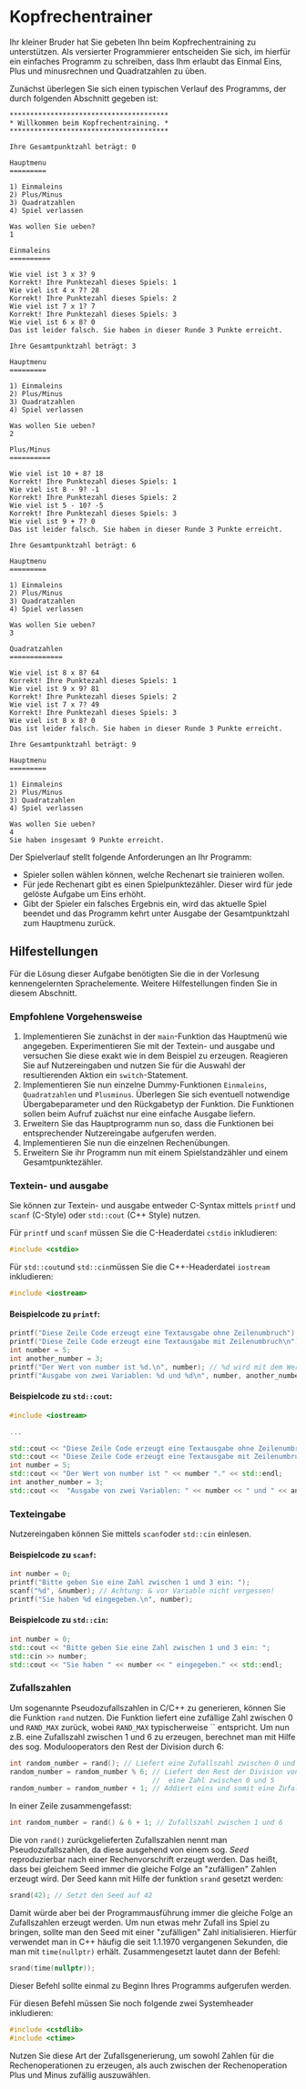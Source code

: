 # Kopfrechentrainer

Ihr kleiner Bruder hat Sie gebeten Ihn beim Kopfrechentraining zu unterstützen. 
Als versierter Programmierer entscheiden Sie sich, im hierfür ein einfaches Programm zu schreiben, dass Ihm erlaubt das Einmal Eins, Plus und minusrechnen und Quadratzahlen zu üben. 

Zunächst überlegen Sie sich einen typischen Verlauf des Programms, der durch folgenden Abschnitt gegeben ist:

```text
***************************************
* Willkommen beim Kopfrechentraining. *
***************************************

Ihre Gesamtpunktzahl beträgt: 0

Hauptmenu    
=========

1) Einmaleins
2) Plus/Minus
3) Quadratzahlen
4) Spiel verlassen

Was wollen Sie ueben?
1

Einmaleins
==========

Wie viel ist 3 x 3? 9
Korrekt! Ihre Punktezahl dieses Spiels: 1
Wie viel ist 4 x 7? 28
Korrekt! Ihre Punktezahl dieses Spiels: 2
Wie viel ist 7 x 1? 7
Korrekt! Ihre Punktezahl dieses Spiels: 3
Wie viel ist 6 x 8? 0
Das ist leider falsch. Sie haben in dieser Runde 3 Punkte erreicht.

Ihre Gesamtpunktzahl beträgt: 3

Hauptmenu    
=========

1) Einmaleins
2) Plus/Minus
3) Quadratzahlen
4) Spiel verlassen

Was wollen Sie ueben?
2

Plus/Minus
==========

Wie viel ist 10 + 8? 18
Korrekt! Ihre Punktezahl dieses Spiels: 1
Wie viel ist 8 - 9? -1
Korrekt! Ihre Punktezahl dieses Spiels: 2
Wie viel ist 5 - 10? -5
Korrekt! Ihre Punktezahl dieses Spiels: 3
Wie viel ist 9 + 7? 0
Das ist leider falsch. Sie haben in dieser Runde 3 Punkte erreicht.

Ihre Gesamtpunktzahl beträgt: 6

Hauptmenu    
=========

1) Einmaleins
2) Plus/Minus
3) Quadratzahlen
4) Spiel verlassen

Was wollen Sie ueben?
3

Quadratzahlen
=============

Wie viel ist 8 x 8? 64
Korrekt! Ihre Punktezahl dieses Spiels: 1
Wie viel ist 9 x 9? 81
Korrekt! Ihre Punktezahl dieses Spiels: 2
Wie viel ist 7 x 7? 49
Korrekt! Ihre Punktezahl dieses Spiels: 3
Wie viel ist 8 x 8? 0
Das ist leider falsch. Sie haben in dieser Runde 3 Punkte erreicht.

Ihre Gesamtpunktzahl beträgt: 9

Hauptmenu    
=========

1) Einmaleins
2) Plus/Minus
3) Quadratzahlen
4) Spiel verlassen

Was wollen Sie ueben?
4
Sie haben insgesamt 9 Punkte erreicht.
```

Der Spielverlauf stellt folgende Anforderungen an Ihr Programm:

* Spieler sollen wählen können, welche Rechenart sie trainieren wollen.
* Für jede Rechenart gibt es einen Spielpunktezähler. 
  Dieser wird für jede gelöste Aufgabe um Eins erhöht. 
* Gibt der Spieler ein falsches Ergebnis ein, wird das aktuelle Spiel beendet und das Programm kehrt unter Ausgabe der Gesamtpunktzahl zum Hauptmenu zurück.



## Hilfestellungen

Für die Lösung dieser Aufgabe benötigten Sie die in der Vorlesung kennengelernten Sprachelemente.
Weitere Hilfestellungen finden Sie in diesem Abschnitt.

### Empfohlene Vorgehensweise

1) Implementieren Sie zunächst in der `main`-Funktion das Hauptmenü wie angegeben. 
   Experimentieren Sie mit der Textein- und ausgabe und versuchen Sie diese exakt wie in dem Beispiel zu erzeugen.
   Reagieren Sie auf Nutzereingaben und nutzen Sie für die Auswahl der resultierenden Aktion ein `switch`-Statement.
2) Implementieren Sie nun einzelne Dummy-Funktionen `Einmaleins`, `Quadratzahlen` und `Plusminus`.
   Überlegen Sie sich eventuell notwendige Übergabeparameter und den Rückgabetyp der Funktion.
   Die Funktionen sollen beim Aufruf zuächst nur eine einfache Ausgabe liefern.
3) Erweitern Sie das Hauptprogramm nun so, dass die Funktionen bei entsprechender Nutzereingabe aufgerufen werden.
4) Implementieren Sie nun die einzelnen Rechenübungen.
5) Erweitern Sie ihr Programm nun mit einem Spielstandzähler und einem Gesamtpunktezähler.

### Textein- und ausgabe

Sie können zur Textein- und ausgabe entweder C-Syntax mittels `printf` und `scanf` (C-Style) oder `std::cout` (C++ Style) nutzen.

Für `printf` und `scanf` müssen Sie die C-Headerdatei `cstdio` inkludieren:

```C
#include <cstdio>
```

Für `std::cout`und `std::cin`müssen Sie die C++-Headerdatei `iostream` inkludieren:

```C++
#include <iostream>
```

#### Beispielcode zu `printf`:

```C++
printf("Diese Zeile Code erzeugt eine Textausgabe ohne Zeilenumbruch");
printf("Diese Zeile Code erzeugt eine Textausgabe mit Zeilenumbruch\n"); // \n erzeugt einen Zeilenumbruch
int number = 5;
int another_number = 3;
printf("Der Wert von number ist %d.\n", number); // %d wird mit dem Wert von number ersetzt
printf("Ausgabe von zwei Variablen: %d und %d\n", number, another_number);
```

#### Beispielcode zu `std::cout`:

```C++
#include <iostream>

...

std::cout << "Diese Zeile Code erzeugt eine Textausgabe ohne Zeilenumbruch";
std::cout << "Diese Zeile Code erzeugt eine Textausgabe mit Zeilenumbruch" << std::endl;
int number = 5;
std::cout << "Der Wert von number ist " << number "." << std::endl;
int another_number = 3;
std::cout <<  "Ausgabe von zwei Variablen: " << number << " und " << another_number << std::endl;
```

### Texteingabe

Nutzereingaben können Sie mittels `scanf`oder `std::cin` einlesen.

#### Beispielcode zu `scanf`:

```C++
int number = 0;
printf("Bitte geben Sie eine Zahl zwischen 1 und 3 ein: ");
scanf("%d", &number); // Achtung: & vor Variable nicht vergessen!
printf("Sie haben %d eingegeben.\n", number);
```

#### Beispielcode zu `std::cin`:


```C++
int number = 0;
std::cout << "Bitte geben Sie eine Zahl zwischen 1 und 3 ein: ";
std::cin >> number;
std::cout << "Sie haben " << number << " eingegeben." << std::endl;
```

### Zufallszahlen

Um sogenannte Pseudozufallszahlen in C/C++ zu generieren, können Sie die Funktion `rand` nutzen.
Die Funktion liefert eine zufällige Zahl zwischen 0 und `RAND_MAX` zurück, wobei `RAND_MAX` typischerweise `` entspricht.
Um nun z.B. eine Zufallszahl zwischen 1 und 6 zu erzeugen, berechnet man mit Hilfe des sog. Modulooperators den Rest der Division durch 6:

```C++
int random_number = rand(); // Liefert eine Zufallszahl zwischen 0 und RAND_MAX
random_number = random_number % 6; // Liefert den Rest der Division von random_number durch 6, d.h. 
                                   //  eine Zahl zwischen 0 und 5
random_number = random_number + 1; // Addiert eins und somit eine Zufallszahl zwischen 1 und 6
```

In einer Zeile zusammengefasst:

```C++
int random_number = rand() & 6 + 1; // Zufallszahl zwischen 1 und 6
```

Die von `rand()` zurückgelieferten Zufallszahlen nennt man Pseudozufallszahlen, da diese ausgehend von einem sog. *Seed* reproduzierbar nach einer Rechenvorschrift erzeugt werden.
Das heißt, dass bei gleichem Seed immer die gleiche Folge an "zufälligen" Zahlen erzeugt wird.
Der Seed kann mit Hilfe der funktion `srand` gesetzt werden:

```C++
srand(42); // Setzt den Seed auf 42
```

Damit würde aber bei der Programmausführung immer die gleiche Folge an Zufallszahlen erzeugt werden.
Um nun etwas mehr Zufall ins Spiel zu bringen, sollte man den Seed mit einer "zufälligen" Zahl initialisieren.
Hierfür verwendet man in C++ häufig die seit 1.1.1970 vergangenen Sekunden, die man mit `time(nullptr)` erhält.
Zusammengesetzt lautet dann der Befehl:

```C++
srand(time(nullptr));
```

Dieser Befehl sollte einmal zu Beginn Ihres Programms aufgerufen werden. 

Für diesen Befehl müssen Sie noch folgende zwei Systemheader inkludieren:

```C++
#include <cstdlib>
#include <ctime>
```

Nutzen Sie diese Art der Zufallsgenerierung, um sowohl Zahlen für die Rechenoperationen zu erzeugen, als auch zwischen der Rechenoperation Plus und Minus zufällig auszuwählen.

